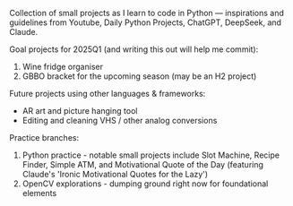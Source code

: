 Collection of small projects as I learn to code in Python — inspirations and guidelines from Youtube, Daily Python Projects, ChatGPT, DeepSeek, and Claude.

Goal projects for 2025Q1 (and writing this out will help me commit):
  1. Wine fridge organiser
  2. GBBO bracket for the upcoming season (may be an H2 project)

Future projects using other languages & frameworks:
  - AR art and picture hanging tool
  - Editing and cleaning VHS / other analog conversions

Practice branches:
  1. Python practice - notable small projects include Slot Machine, Recipe Finder, Simple ATM, and Motivational Quote of the Day (featuring Claude's 'Ironic Motivational Quotes for the Lazy')
  2. OpenCV explorations - dumping ground right now for foundational elements
